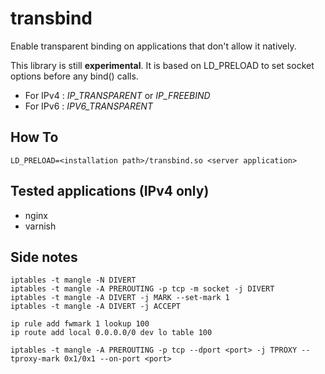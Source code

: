 transbind
=========

Enable transparent binding on applications that don't allow it natively.

This library is still **experimental**. It is based on LD_PRELOAD to set socket options before any bind() calls.

* For IPv4 : *IP_TRANSPARENT* or *IP_FREEBIND*
* For IPv6 : *IPV6_TRANSPARENT*

## How To

    LD_PRELOAD=<installation path>/transbind.so <server application>

## Tested applications (IPv4 only)
* nginx 
* varnish

## Side notes
    iptables -t mangle -N DIVERT
    iptables -t mangle -A PREROUTING -p tcp -m socket -j DIVERT
    iptables -t mangle -A DIVERT -j MARK --set-mark 1
    iptables -t mangle -A DIVERT -j ACCEPT
    
    ip rule add fwmark 1 lookup 100
    ip route add local 0.0.0.0/0 dev lo table 100
    
    iptables -t mangle -A PREROUTING -p tcp --dport <port> -j TPROXY --tproxy-mark 0x1/0x1 --on-port <port>
